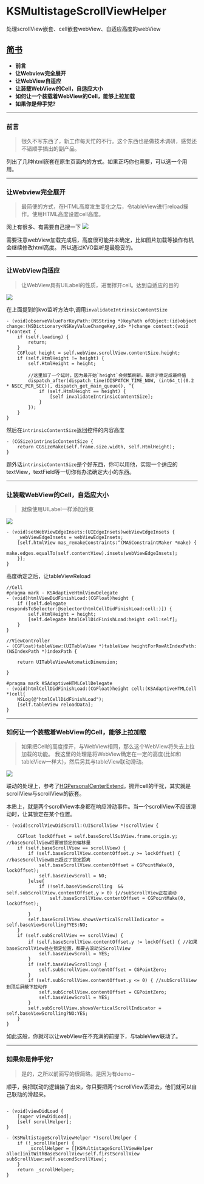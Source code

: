 # KSMultistageScrollViewHelper
处理scrollView嵌套、cell嵌套webView、自适应高度的webView

## [简书](https://www.jianshu.com/p/17ad0bc40c4f)

- **前言**
- **让Webview完全展开**
- **让WebView自适应**
- **让装载WebView的Cell，自适应大小**
- **如何让一个装载着WebView的Cell，能够上拉加载**
- **如果你是伸手党?**

***
### 前言
> 很久不写东西了，新工作每天忙的不行。这个东西也是做技术调研，感觉还不错顺手搞出的副产品。

列出了几种html嵌套在原生页面内的方式。如果正巧你也需要，可以选一个用用。

***
### 让Webview完全展开
>最简便的方式，在HTML高度发生变化之后，令tableView进行reload操作。使用HTML高度设置cell高度。

网上有很多、有需要自己搜一下
![](https://upload-images.jianshu.io/upload_images/1552225-870f9189a54b8b61.png?imageMogr2/auto-orient/strip%7CimageView2/2/w/640)

需要注意webView加载完成后，高度很可能并未确定，比如图片加载等操作有机会继续修改html高度。
所以通过KVO监听是最稳妥的。

***
### 让WebView自适应
>让WebView具有UILabel的性质，进而撑开cell。达到自适应的目的

![](https://upload-images.jianshu.io/upload_images/1552225-f14413bd71bf6381.gif?imageMogr2/auto-orient/strip)


在上面提到的kvo监听方法中,调用`invalidateIntrinsicContentSize`
```
- (void)observeValueForKeyPath:(NSString *)keyPath ofObject:(id)object change:(NSDictionary<NSKeyValueChangeKey,id> *)change context:(void *)context {
    if (self.loading) {
        return;
    }
    CGFloat height = self.webView.scrollView.contentSize.height;
    if (self.HtmlHeight != height) {
        self.HtmlHeight = height;
        
        //这里加了一个延时，因为最开始`height`会频繁刷新。最后才稳定成最终值
        dispatch_after(dispatch_time(DISPATCH_TIME_NOW, (int64_t)(0.2 * NSEC_PER_SEC)), dispatch_get_main_queue(), ^{
            if (self.HtmlHeight == height) {
                [self invalidateIntrinsicContentSize];
            }
        });
    }
}
```

然后在`intrinsicContentSize`返回控件的内容高度
```
- (CGSize)intrinsicContentSize {
    return CGSizeMake(self.frame.size.width, self.HtmlHeight);
}
```

题外话`intrinsicContentSize`是个好东西，你可以用他，实现一个适应的textView，textField等一切你有办法确定大小的东西。


***
### 让装载WebView的Cell，自适应大小
> 就像使用UILabel一样添加约束

![](https://upload-images.jianshu.io/upload_images/1552225-939f126683cac5f3.gif?imageMogr2/auto-orient/strip)



```
- (void)setWebViewEdgeInsets:(UIEdgeInsets)webViewEdgeInsets {
    _webViewEdgeInsets = webViewEdgeInsets;
    [self.htmlView mas_remakeConstraints:^(MASConstraintMaker *make) {
        make.edges.equalTo(self.contentView).insets(webViewEdgeInsets);
    }];
}
```

高度确定之后，让tableViewReload
```
//Cell
#pragma mark - KSAdaptiveHtmlViewDelegate
- (void)htmlViewDidFinishLoad:(CGFloat)height {
    if ([self.delegate respondsToSelector:@selector(htmlCellDidFinishLoad:cell:)]) {
        self.HtmlHeight = height;
        [self.delegate htmlCellDidFinishLoad:height cell:self];
    }
}

//ViewController
- (CGFloat)tableView:(UITableView *)tableView heightForRowAtIndexPath:(NSIndexPath *)indexPath {
    
    return UITableViewAutomaticDimension;
    
}

#pragma mark KSAdaptiveHTMLCellDelegate
- (void)htmlCellDidFinishLoad:(CGFloat)height cell:(KSAdaptiveHTMLCell *)cell{
    NSLog(@"htmlCellDidFinishLoad");
    [self.tableView reloadData];
}

```

***
### 如何让一个装载着WebView的Cell，能够上拉加载
> 如果把Cell的高度撑开，与WebView相同，那么这个WebView将失去上拉加载的功能。
我这里的处理是将WebView确定在一定的高度(比如和tableView一样大)，然后另其与tableView联动滑动。

![](https://upload-images.jianshu.io/upload_images/1552225-7b9fa23ae5f6ca05.gif?imageMogr2/auto-orient/strip)





联动的处理上，参考了[HGPersonalCenterExtend](https://github.com/ArchLL/HGPersonalCenterExtend/blob/master/README.md)。抛开cell的干扰，其实就是scrollView与scrollView的嵌套。


本质上，就是两个scrollView本身都在响应滑动事件。当一个scrollView不应该滑动时，让其锁定在某个位置。
```
- (void)scrollViewDidScroll:(UIScrollView *)scrollView {
    
    CGFloat lockOffset = self.baseScrollSubView.frame.origin.y; //baseScrollView将要被锁定的偏移量
    if (self.baseScrollView == scrollView) {
        if (self.baseScrollView.contentOffset.y >= lockOffset) { //baseScrollView自己超过了锁定距离
            self.baseScrollView.contentOffset = CGPointMake(0, lockOffset);
            self.baseViewScroll = NO;
        }else{
            if (!self.baseViewScrolling  && self.subScrollView.contentOffset.y > 0) {//subScrollView正在滚动
                self.baseScrollView.contentOffset = CGPointMake(0, lockOffset);
            }
        }
        self.baseScrollView.showsVerticalScrollIndicator = self.baseViewScrolling?YES:NO;
    }
    if (self.subScrollView == scrollView) {
        if (self.baseScrollView.contentOffset.y != lockOffset) { //如果baseScrollView处在锁定位置，都要去滚动父ScrollView
            self.baseViewScroll = YES;
        }
        if (self.baseViewScrolling) {
            self.subScrollView.contentOffset = CGPointZero;
        }
        if (self.subScrollView.contentOffset.y <= 0) { //subScrollView到顶后屏蔽下拉动作
            self.subScrollView.contentOffset = CGPointZero;
            self.baseViewScroll = YES;
        }
        self.subScrollView.showsVerticalScrollIndicator = self.baseViewScrolling?NO:YES;
    }
}
```

如此这般，你就可以让webView在不充满的前提下，与tableView联动了。

***
### 如果你是伸手党?
> 是的，之所以前面写的很简略。是因为有demo~

顺手，我把联动的逻辑抽了出来，你只要把两个scrollView丢进去，他们就可以自己联动的滑起来。
```

- (void)viewDidLoad {
    [super viewDidLoad];
    [self scrollHelper];
}

- (KSMultistageScrollViewHelper *)scrollHelper {
    if (!_scrollHelper) {
        _scrollHelper = [[KSMultistageScrollViewHelper alloc]initWithBaseScrollView:self.firstScrollView subScrollView:self.secondScrollView];
    }
    return _scrollHelper;
}
```




